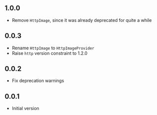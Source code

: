 ## 1.0.0

* Remove `HttpImage`, since it was already deprecated for quite a while

## 0.0.3

* Rename `HttpImage` to `HttpImageProvider`
* Raise `http` version constraint to 1.2.0

## 0.0.2

* Fix deprecation warnings

## 0.0.1

* Initial version
